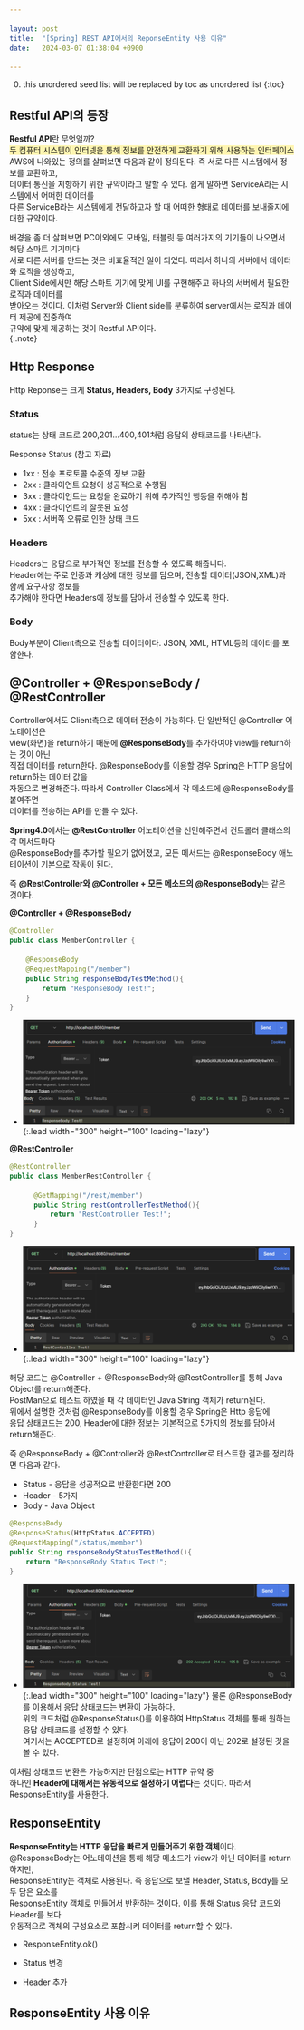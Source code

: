 ```yaml
---

layout: post
title:  "[Spring] REST API에서의 ReponseEntity 사용 이유"
date:   2024-03-07 01:38:04 +0900

---
```


0. this unordered seed list will be replaced by toc as unordered list
{:toc}


## Restful API의 등장
**Restful API**란 무엇일까?  
<span  style="background-color:#fff5b1">두 컴퓨터 시스템이 인터넷을 통해 정보를 안전하게 교환하기 위해 사용하는 인터페이스</span>  
AWS에 나와있는 정의를 살펴보면 다음과 같이 정의된다. 즉 서로 다른 시스템에서 정보를 교환하고,  
데이터 통신을 지향하기 위한 규약이라고 말할 수 있다. 쉽게 말하면 ServiceA라는 시스템에서 어떠한 데이터를  
다른 ServiceB라는 시스템에게 전달하고자 할 때 어떠한 형태로 데이터를 보내줄지에 대한 규약이다.  

배경을 좀 더 살펴보면 PC이외에도 모바일, 태블릿 등 여러가지의 기기들이 나오면서 해당 스마트 기기마다  
서로 다른 서버를 만드는 것은 비효율적인 일이 되었다. 따라서 하나의 서버에서 데이터와 로직을 생성하고,  
Client Side에서만 해당 스마트 기기에 맞게 UI를 구현해주고 하나의 서버에서 필요한 로직과 데이터를  
받아오는 것이다. 이처럼 Server와 Client side를 분류하여 server에서는 로직과 데이터 제공에 집중하여  
규약에 맞게 제공하는 것이 Restful API이다.  
{:.note}

## Http Response
Http Reponse는 크게 **Status, Headers, Body** 3가지로 구성된다.  

### Status
status는 상태 코드로 200,201...400,401처럼 응답의 상태코드를 나타낸다. 

Response Status (참고 자료)
- 1xx : 전송 프로토콜 수준의 정보 교환
- 2xx : 클라이언트 요청이 성공적으로 수행됨
- 3xx : 클라이언트는 요청을 완료하기 위해 추가적인 행동을 취해야 함
- 4xx : 클라이언트의 잘못된 요청
- 5xx : 서버쪽 오류로 인한 상태 코드  

### Headers
Headers는 응답으로 부가적인 정보를 전송할 수 있도록 해줍니다.  
Header에는 주로 인증과 캐싱에 대한 정보를 담으며, 전송할 데이터(JSON,XML)과 함께 요구사항 정보를  
추가해야 한다면 Headers에 정보를 담아서 전송할 수 있도록 한다.  

### Body
Body부분이 Client측으로 전송할 데이터이다. JSON, XML, HTML등의 데이터를 포함한다.  

## @Controller + @ResponseBody / @RestController
Controller에서도 Client측으로 데이터 전송이 가능하다. 단 일반적인 @Controller 어노테이션은  
view(화면)을 return하기 때문에 **@ResponseBody**를 추가하여야 view를 return하는 것이 아닌  
직접 데이터를 return한다. @ResponseBody를 이용할 경우 Spring은 HTTP 응답에 return하는 데이터 값을  
자동으로 변경해준다. 따라서 Controller Class에서 각 메소드에 @ResponseBody를 붙여주면  
데이터를 전송하는 API를 만들 수 있다.  

**Spring4.0**에서는 **@RestController** 어노테이션을 선언해주면서 컨트롤러 클래스의 각 메서드마다  
@ResponseBody를 추가할 필요가 없어졌고, 모든 메서드는 @ResponseBody 애노테이션이 기본으로 작동이 된다.  

즉 **@RestController와 @Controller + 모든 메소드의 @ResponseBody**는 같은 것이다.  

**@Controller + @ResponseBody**
~~~java
@Controller
public class MemberController {

    @ResponseBody
    @RequestMapping("/member")
    public String responseBodyTestMethod(){
        return "ResponseBody Test!";
    }
}
~~~
- ![Full-image](/assets/img/responseEntity/responseBody.png){:.lead width="300" height="100" loading="lazy"}

**@RestController**
~~~java
@RestController
public class MemberRestController {

      @GetMapping("/rest/member")
      public String restControllerTestMethod(){
          return "RestController Test!";
      }
}
~~~
- ![Full-image](/assets/img/responseEntity/restController.png){:.lead width="300" height="100" loading="lazy"}

해당 코드는 @Controller + @ResponseBody와 @RestController를 통해 Java Object를 return해준다.  
PostMan으로 테스트 하였을 때 각 데이터인 Java String 객체가 return된다.  
위에서 설명한 것처럼 @ResponseBody를 이용할 경우 Spring은 Http 응답에  
응답 상태코드는 200, Header에 대한 정보는 기본적으로 5가지의 정보를 담아서 return해준다.  

즉 @ResponseBody + @Controller와  @RestController로 테스트한 결과를 정리하면 다음과 같다.  

- Status - 응답을 성공적으로 반환한다면 200
- Header - 5가지
- Body - Java Object

~~~java
@ResponseBody
@ResponseStatus(HttpStatus.ACCEPTED)
@RequestMapping("/status/member")
public String responseBodyStatusTestMethod(){
    return "ResponseBody Status Test!";
}
~~~

- ![Full-image](/assets/img/responseEntity/ResponseStatus.png){:.lead width="300" height="100" loading="lazy"}
물론 @ResponseBody를 이용해서 응답 상태코드는 변환이 가능하다.  
위의 코드처럼 @ResponseStatus()를 이용하여 HttpStatus 객체를 통해 원하는 응답 상태코드를 설정할 수 있다.  
여기서는 ACCEPTED로 설정하여 아래에 응답이 200이 아닌 202로 설정된 것을 볼 수 있다.  

이처럼 상태코드 변환은 가능하지만 단점으로는 HTTP 규약 중  
하나인 **Header에 대해서는 유동적으로 설정하기 어렵다**는 것이다. 따라서 ResponseEntity를 사용한다.  

## ResponseEntity
**ResponseEntity는 HTTP 응답을 빠르게 만들어주기 위한 객체**이다.  
@ResponseBody는 어노테이션을 통해 해당 메소드가 view가 아닌 데이터를 return하지만,  
ResponseEntity는 객체로 사용된다. 즉 응답으로 보낼 Header, Status, Body를 모두 담은 요소를  
ResponseEntity 객체로 만들어서 반환하는 것이다. 이를 통해 Status 응답 코드와 Header를 보다  
유동적으로 객체의 구성요소로 포함시켜 데이터를 return할 수 있다.  

- ResponseEntity.ok()

- Status 변경

- Header 추가

## ResponseEntity 사용 이유

